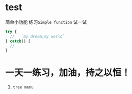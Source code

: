 # test
简单小功能 练习`Simple function`
试一试
```javascript
try {
  //   `my dream,my world`
} catch() {
  //   
}
```


# 一天一练习，加油，持之以恒！
1. `tree menu`
